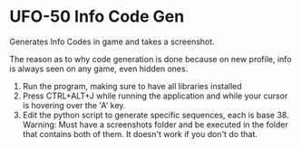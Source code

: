# UFO-50 Info Code Gen
Generates Info Codes in game and takes a screenshot.

The reason as to why code generation is done because on new profile, info is always seen on any game, even hidden ones.
1. Run the program, making sure to have all libraries installed
2. Press CTRL+ALT+J while running the application and while your cursor is hovering over the 'A' key.
3. Edit the python script to generate specific sequences, each is base 38.
Warning: Must have a screenshots folder and be executed in the folder that contains both of them. It doesn't work if you don't do that.
